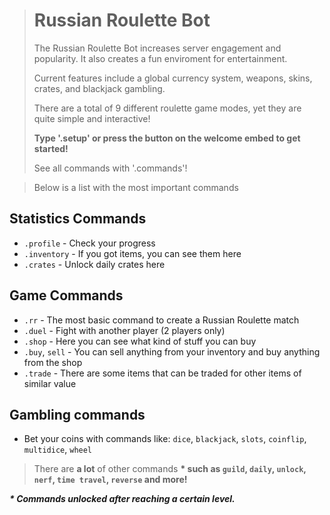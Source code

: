 <main class="entity-content__description"><div class="content">
<blockquote>
  <h1>Russian Roulette Bot</h1>
  <p>
    <span>The Russian Roulette Bot</span> increases server engagement and popularity. It also creates a fun enviroment for entertainment.
  </p>
  <p>
    Current features include a global currency system, weapons, skins, crates, and blackjack gambling.</span>
  </p>
  <p>
    There are a total of 9 different roulette game modes, yet they are quite simple and interactive!
  </p>
  <p>
    <b>Type '.setup' or press the button on the welcome embed to get started!</b>
  </p>
  <p>
    See all commands with '.commands'!
  </p>
</blockquote>
<blockquote>
  <p>
    Below is a list with the <span>most important commands</span>
  </p>
</blockquote>
<div>
  <h2>Statistics Commands</h2>
  <ul>
  	<li><code>.profile</code> - Check your progress</li>
    <li><code>.inventory</code> - If you got items, you can see them here</li>
    <li><code>.crates</code> - Unlock daily crates here</li>
  </ul>
  <h2>Game Commands</h2>
  <ul>
    <li><code>.rr</code> - The most basic command to create a Russian Roulette match</li>
    <li><code>.duel</code> - Fight with another player (2 players only)</li>
    <li><code>.shop</code> - Here you can see what kind of stuff you can buy</li>
    <li><code>.buy</code>, <code>sell</code> - You can sell anything from your inventory and buy anything from the shop</li>
    <li><code>.trade</code> - There are some items that can be traded for other items of similar value</li>
  </ul>  
  <h2>Gambling commands</h2>
  <ul>
    <li>Bet your coins with commands like: <code>dice</code>, <code>blackjack</code>, <code>slots</code>, <code>coinflip</code>, <code>multidice</code>, <code>wheel</code></li>
  </ul>
<blockquote>
  <p>
    There are <b>a lot</b> of other commands <b> * <b>  such as <code>guild</code>, <code>daily</code>, <code>unlock</code>, <code>nerf</code>, <code>time travel</code>, <code>reverse</code> and more!
  </p>
</blockquote>
  <p>
  	<i>* Commands unlocked after reaching a certain level.</i>
  </p>
</div></div></main>
